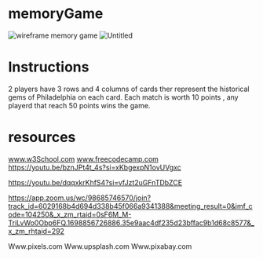 # memoryGame
![wireframe memory game](https://github.com/Katriceb/memoryGame/assets/146128660/3e5f96dc-ea1e-4a0e-a588-839ad81340c4)
![Untitled](https://github.com/Katriceb/memoryGame/assets/146128660/812fd7bb-a0da-4c79-bfb2-eb20c548fe26)
# Instructions
2 players have 3 rows and 4 columns of cards ther represent the historical gems of Philadelphia on each card. Each match is worth 10 points , any playerd that reach 50 points wins the game.

# resources
www.w3School.com
www.freecodecamp.com
https://youtu.be/bznJPt4t_4s?si=xKbgexpN1ovUVgxc

https://youtu.be/dqqxkrKhfS4?si=vfJzt2uGFnTDbZCE

https://app.zoom.us/wc/98685746570/join?track_id=6029168b4d694d338b45f066a9341388&meeting_result=0&jmf_code=104250&_x_zm_rtaid=0sF6M_M-TriLvWo0Obp6FQ.1698856726886.35e9aac4df235d23bffac9b1d68c8577&_x_zm_rhtaid=292

Www.pixels.com
Www.upsplash.com
Www.pixabay.com


